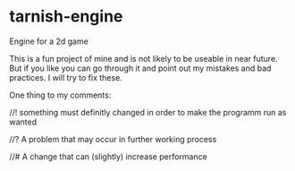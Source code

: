 # tarnish-engine
Engine for a 2d game

This is a fun project of mine and is not likely to be useable in near future.
But if you like you can go through it and point out my mistakes and bad practices. I will try to fix these.



One thing to my comments:

  //! something must definitly changed in order to make the programm run as wanted
  
  //? A problem that may occur in further working process
  
  //# A change that can (slightly) increase performance
